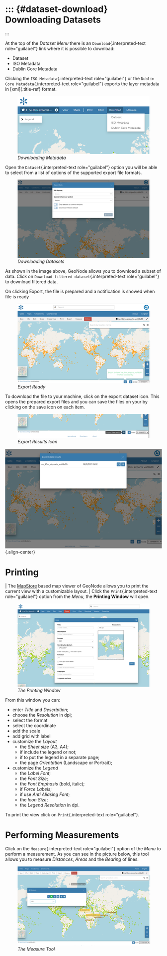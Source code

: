 ::: {#dataset-download}
Downloading Datasets
==================
:::

At the top of the *Dataset Menu* there is an `Download`{.interpreted-text role="guilabel"} link where it is possible to download:

-   Dataset
-   ISO Metadata
-   Dublin Core Metadata

Clicking the `ISO Metadata`{.interpreted-text role="guilabel"} or the `Dublin Core Metadata`{.interpreted-text role="guilabel"} exports the layer metadata in [xml]{.title-ref} format.

<figure>
<img src="img/export_metadata.png" class="align-center" alt="img/export_metadata.png" />
<figcaption><em>Downloading Metadata</em></figcaption>
</figure>

Open the `Dataset`{.interpreted-text role="guilabel"} option you will be able to select from a list of options of the supported export file formats.

<figure>
<img src="img/export_dataset_form.png" class="align-center" alt="img/export_dataset_form.png" />
<figcaption><em>Downloading Datasets</em></figcaption>
</figure>

As shown in the image above, GeoNode allows you to download a subset of data. Click on `Download filtered dataset`{.interpreted-text role="guilabel"} to download filtered data.

On clicking Export, the file is prepared and a notification is showed when file is ready

<figure>
<img src="img/export_notification.png" class="align-center" alt="img/export_notification.png" />
<figcaption><em>Export Ready</em></figcaption>
</figure>

To download the file to your machine, click on the export dataset icon. This opens the prepared export files and you can save the files on your by clicking on the save icon on each item.

<figure>
<img src="img/export_icon.png" class="align-center" alt="img/export_icon.png" />
<figcaption><em>Export Results Icon</em></figcaption>
</figure>

![](img/export_list.png){.align-center}

# Printing

| The [MapStore](https://mapstore2.geo-solutions.it/mapstore/#/) based map viewer of GeoNode allows you to print the current view with a customizable layout.
| Click the `Print`{.interpreted-text role="guilabel"} option from the *Menu*, the **Printing Window** will open.

<figure>
<img src="img/printing_window.png" class="align-center" alt="img/printing_window.png" />
<figcaption><em>The Printing Window</em></figcaption>
</figure>

From this window you can:

-   enter *Title* and *Description*;
-   choose the *Resolution* in dpi;
-   select the format
-   select the coordinate
-   add the scale
-   add grid with label
-   customize the *Layout*
    -   the *Sheet size* (A3, A4);
    -   if include the legend or not;
    -   if to put the legend in a separate page;
    -   the page *Orientation* (Landscape or Portrait);
-   customize the *Legend*
    -   the *Label Font*;
    -   the *Font Size*;
    -   the *Font Emphasis* (bold, italic);
    -   if *Force Labels*;
    -   if use *Anti Aliasing Font*;
    -   the *Icon Size*;
    -   the *Legend Resolution* in dpi.

To print the view click on `Print`{.interpreted-text role="guilabel"}.

# Performing Measurements

Click on the `Measure`{.interpreted-text role="guilabel"} option of the *Menu* to perform a measurement.
As you can see in the picture below, this tool allows you to measure *Distances*, *Areas* and the *Bearing* of lines.

<figure>
<img src="img/measuring.png" class="align-center" alt="img/measuring.png" />
<figcaption><em>The Measure Tool</em></figcaption>
</figure>
